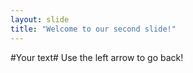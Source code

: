 ```yaml
---
layout: slide
title: "Welcome to our second slide!"
---
```

#Your text#
Use the left arrow to go back!
